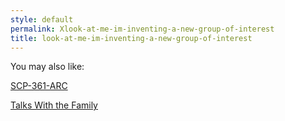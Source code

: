 ```yaml
---
style: default
permalink: Xlook-at-me-im-inventing-a-new-group-of-interest
title: look-at-me-im-inventing-a-new-group-of-interest
---
```

You may also like:

[SCP-361-ARC](http://scp-wiki.net/scp-361-arc)

[Talks With the Family](http://scp-wiki.net/talks-with-the-family)
